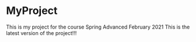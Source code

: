 # MyProject
This is my project for the course Spring Advanced February 2021
This is the latest version of the project!!!
